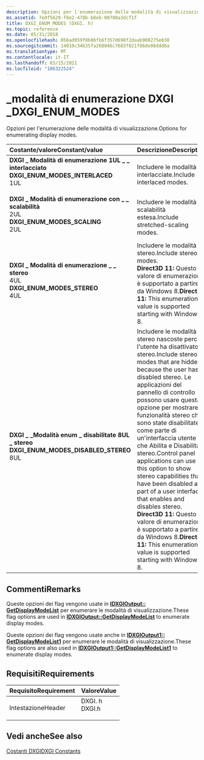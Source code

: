 ```yaml
---
description: Opzioni per l'enumerazione delle modalità di visualizzazione.
ms.assetid: 7e0f5629-f8e2-478b-b8eb-00780a3dcf1f
title: DXGI_ENUM_MODES (DXGI. h)
ms.topic: reference
ms.date: 05/31/2018
ms.openlocfilehash: 056ad959f0b86fb6f357d690f2daab908275e038
ms.sourcegitcommit: 14010c34b35fa268046c7683f021f86de08ddd0a
ms.translationtype: MT
ms.contentlocale: it-IT
ms.lasthandoff: 03/15/2021
ms.locfileid: "106322524"
---
```

# <a name="dxgi_enum_modes"></a><span data-ttu-id="776b1-103">\_modalità di enumerazione DXGI \_</span><span class="sxs-lookup"><span data-stu-id="776b1-103">DXGI\_ENUM\_MODES</span></span>

<span data-ttu-id="776b1-104">Opzioni per l'enumerazione delle modalità di visualizzazione.</span><span class="sxs-lookup"><span data-stu-id="776b1-104">Options for enumerating display modes.</span></span>



| <span data-ttu-id="776b1-105">Costante/valore</span><span class="sxs-lookup"><span data-stu-id="776b1-105">Constant/value</span></span>                                                                                                                                                                                                                                                                  | <span data-ttu-id="776b1-106">Descrizione</span><span class="sxs-lookup"><span data-stu-id="776b1-106">Description</span></span>                                                                                                                                                                                                                                                                                                                                     |
|:--------------------------------------------------------------------------------------------------------------------------------------------------------------------------------------------------------------------------------------------------------------------------------|:------------------------------------------------------------------------------------------------------------------------------------------------------------------------------------------------------------------------------------------------------------------------------------------------------------------------------------------------|
| <span id="DXGI_ENUM_MODES_INTERLACED"></span><span id="dxgi_enum_modes_interlaced"></span><dl> <span data-ttu-id="776b1-107"><dt>**DXGI \_ Modalità di enumerazione 1UL \_ \_ interlacciato**</dt> <dt></dt></span><span class="sxs-lookup"><span data-stu-id="776b1-107"><dt>**DXGI\_ENUM\_MODES\_INTERLACED**</dt> <dt>1UL</dt></span></span> </dl>                 | <span data-ttu-id="776b1-108">Includere le modalità interlacciate.</span><span class="sxs-lookup"><span data-stu-id="776b1-108">Include interlaced modes.</span></span><br/>                                                                                                                                                                                                                                                                                                            |
| <span id="DXGI_ENUM_MODES_SCALING"></span><span id="dxgi_enum_modes_scaling"></span><dl> <span data-ttu-id="776b1-109"><dt>**DXGI \_ Modalità di enumerazione con \_ \_ scalabilità**</dt> <dt>2UL</dt></span><span class="sxs-lookup"><span data-stu-id="776b1-109"><dt>**DXGI\_ENUM\_MODES\_SCALING**</dt> <dt>2UL</dt></span></span> </dl>                          | <span data-ttu-id="776b1-110">Includere le modalità di scalabilità estesa.</span><span class="sxs-lookup"><span data-stu-id="776b1-110">Include stretched-scaling modes.</span></span><br/>                                                                                                                                                                                                                                                                                                     |
| <span id="DXGI_ENUM_MODES_STEREO"></span><span id="dxgi_enum_modes_stereo"></span><dl> <span data-ttu-id="776b1-111"><dt>**DXGI \_ Modalità di enumerazione \_ \_ stereo**</dt> <dt>4UL</dt></span><span class="sxs-lookup"><span data-stu-id="776b1-111"><dt>**DXGI\_ENUM\_MODES\_STEREO**</dt> <dt>4UL</dt></span></span> </dl>                             | <span data-ttu-id="776b1-112">Includere le modalità stereo.</span><span class="sxs-lookup"><span data-stu-id="776b1-112">Include stereo modes.</span></span><br/> <span data-ttu-id="776b1-113">**Direct3D 11:** Questo valore di enumerazione è supportato a partire da Windows 8.</span><span class="sxs-lookup"><span data-stu-id="776b1-113">**Direct3D 11:** This enumeration value is supported starting with Windows 8.</span></span><br/>                                                                                                                                                                                                                       |
| <span id="DXGI_ENUM_MODES_DISABLED_STEREO"></span><span id="dxgi_enum_modes_disabled_stereo"></span><dl> <span data-ttu-id="776b1-114"><dt>**DXGI \_ \_Modalità enum \_ disabilitate 8UL \_ stereo**</dt> <dt></dt></span><span class="sxs-lookup"><span data-stu-id="776b1-114"><dt>**DXGI\_ENUM\_MODES\_DISABLED\_STEREO**</dt> <dt>8UL</dt></span></span> </dl> | <span data-ttu-id="776b1-115">Includere le modalità stereo nascoste perché l'utente ha disattivato lo stereo.</span><span class="sxs-lookup"><span data-stu-id="776b1-115">Include stereo modes that are hidden because the user has disabled stereo.</span></span> <span data-ttu-id="776b1-116">Le applicazioni del pannello di controllo possono usare questa opzione per mostrare le funzionalità stereo che sono state disabilitate come parte di un'interfaccia utente che Abilita e Disabilita lo stereo.</span><span class="sxs-lookup"><span data-stu-id="776b1-116">Control panel applications can use this option to show stereo capabilities that have been disabled as part of a user interface that enables and disables stereo.</span></span><br/> <span data-ttu-id="776b1-117">**Direct3D 11:** Questo valore di enumerazione è supportato a partire da Windows 8.</span><span class="sxs-lookup"><span data-stu-id="776b1-117">**Direct3D 11:** This enumeration value is supported starting with Windows 8.</span></span><br/> |



## <a name="remarks"></a><span data-ttu-id="776b1-118">Commenti</span><span class="sxs-lookup"><span data-stu-id="776b1-118">Remarks</span></span>

<span data-ttu-id="776b1-119">Queste opzioni dei flag vengono usate in [**IDXGIOutput:: GetDisplayModeList**](/windows/desktop/api/DXGI/nf-dxgi-idxgioutput-getdisplaymodelist) per enumerare le modalità di visualizzazione.</span><span class="sxs-lookup"><span data-stu-id="776b1-119">These flag options are used in [**IDXGIOutput::GetDisplayModeList**](/windows/desktop/api/DXGI/nf-dxgi-idxgioutput-getdisplaymodelist) to enumerate display modes.</span></span>

<span data-ttu-id="776b1-120">Queste opzioni dei flag vengono usate anche in [**IDXGIOutput1:: GetDisplayModeList1**](/windows/desktop/api/DXGI1_2/nf-dxgi1_2-idxgioutput1-getdisplaymodelist1) per enumerare le modalità di visualizzazione.</span><span class="sxs-lookup"><span data-stu-id="776b1-120">These flag options are also used in [**IDXGIOutput1::GetDisplayModeList1**](/windows/desktop/api/DXGI1_2/nf-dxgi1_2-idxgioutput1-getdisplaymodelist1) to enumerate display modes.</span></span>

## <a name="requirements"></a><span data-ttu-id="776b1-121">Requisiti</span><span class="sxs-lookup"><span data-stu-id="776b1-121">Requirements</span></span>



| <span data-ttu-id="776b1-122">Requisito</span><span class="sxs-lookup"><span data-stu-id="776b1-122">Requirement</span></span> | <span data-ttu-id="776b1-123">Valore</span><span class="sxs-lookup"><span data-stu-id="776b1-123">Value</span></span> |
|-------------------|-----------------------------------------------------------------------------------|
| <span data-ttu-id="776b1-124">Intestazione</span><span class="sxs-lookup"><span data-stu-id="776b1-124">Header</span></span><br/> | <dl> <span data-ttu-id="776b1-125"><dt>DXGI. h</dt></span><span class="sxs-lookup"><span data-stu-id="776b1-125"><dt>DXGI.h</dt></span></span> </dl> |



## <a name="see-also"></a><span data-ttu-id="776b1-126">Vedi anche</span><span class="sxs-lookup"><span data-stu-id="776b1-126">See also</span></span>

<dl> <dt>

[<span data-ttu-id="776b1-127">Costanti DXGI</span><span class="sxs-lookup"><span data-stu-id="776b1-127">DXGI Constants</span></span>](d3d10-graphics-reference-dxgi-constants.md)
</dt> </dl>

 

 




